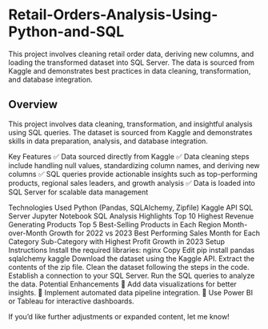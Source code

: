 # Retail-Orders-Analysis-Using-Python-and-SQL
This project involves cleaning retail order data, deriving new columns, and loading the transformed dataset into SQL Server. The data is sourced from Kaggle and demonstrates best practices in data cleaning, transformation, and database integration.

## Overview
This project involves data cleaning, transformation, and insightful analysis using SQL queries. The dataset is sourced from Kaggle and demonstrates skills in data preparation, analysis, and database integration.

Key Features
✅ Data sourced directly from Kaggle
✅ Data cleaning steps include handling null values, standardizing column names, and deriving new columns
✅ SQL queries provide actionable insights such as top-performing products, regional sales leaders, and growth analysis
✅ Data is loaded into SQL Server for scalable data management

Technologies Used
Python (Pandas, SQLAlchemy, Zipfile)
Kaggle API
SQL Server
Jupyter Notebook
SQL Analysis Highlights
Top 10 Highest Revenue Generating Products
Top 5 Best-Selling Products in Each Region
Month-over-Month Growth for 2022 vs 2023
Best Performing Sales Month for Each Category
Sub-Category with Highest Profit Growth in 2023
Setup Instructions
Install the required libraries:
nginx
Copy
Edit
pip install pandas sqlalchemy kaggle
Download the dataset using the Kaggle API.
Extract the contents of the zip file.
Clean the dataset following the steps in the code.
Establish a connection to your SQL Server.
Run the SQL queries to analyze the data.
Potential Enhancements
🔹 Add data visualizations for better insights.
🔹 Implement automated data pipeline integration.
🔹 Use Power BI or Tableau for interactive dashboards.

If you’d like further adjustments or expanded content, let me know!
